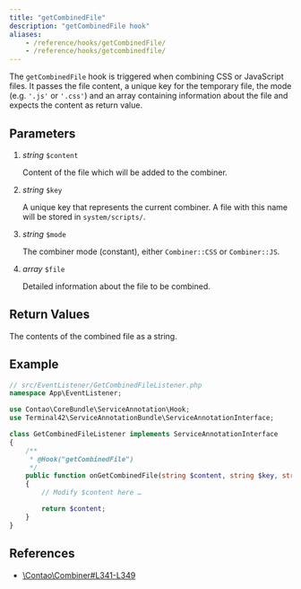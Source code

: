 ```yaml
---
title: "getCombinedFile"
description: "getCombinedFile hook"
aliases:
    - /reference/hooks/getCombinedFile/
    - /reference/hooks/getcombinedfile/
---
```



The `getCombinedFile` hook is triggered when combining CSS or JavaScript files. 
It passes the file content, a unique key for the temporary file, the mode (e.g. 
`'.js'` or `'.css'`) and an array containing information about the file and expects 
the content as return value.


## Parameters

1. *string* `$content`

    Content of the file which will be added to the combiner.

2. *string* `$key`

    A unique key that represents the current combiner. A file with this name will
    be stored in `system/scripts/`.

3. *string* `$mode`

    The combiner mode (constant), either `Combiner::CSS` or `Combiner::JS`.

4. *array* `$file`

    Detailed information about the file to be combined.


## Return Values

The contents of the combined file as a string.


## Example

```php
// src/EventListener/GetCombinedFileListener.php
namespace App\EventListener;

use Contao\CoreBundle\ServiceAnnotation\Hook;
use Terminal42\ServiceAnnotationBundle\ServiceAnnotationInterface;

class GetCombinedFileListener implements ServiceAnnotationInterface
{
    /**
     * @Hook("getCombinedFile")
     */
    public function onGetCombinedFile(string $content, string $key, string $mode, array $file): string
    {
        // Modify $content here …

        return $content;
    }
}
```


## References

* [\Contao\Combiner#L341-L349](https://github.com/contao/contao/blob/4.7.6/core-bundle/src/Resources/contao/library/Contao/Combiner.php#L341-L349)
